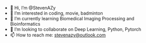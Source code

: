 - 👋 Hi, I’m @StevenAZy
- 👀 I’m interested in coding, movie, badminton
- 🌱 I’m currently learning Biomedical Imaging Processing and Bioinformatics
- 💞️ I’m looking to collaborate on Deep Learning, Python, Pytorch
- 📫 How to reach me: stevenazy@outlook.com

<!---
StevenAZy/StevenAZy is a ✨ special ✨ repository because its `README.md` (this file) appears on your GitHub profile.
You can click the Preview link to take a look at your changes.
--->

